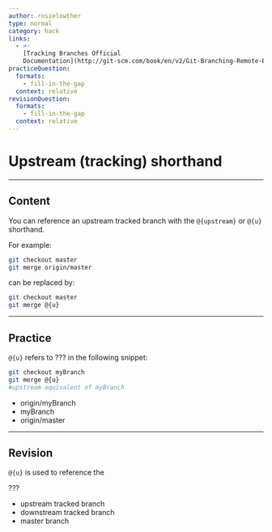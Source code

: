 ```yaml
---
author: rosielowther
type: normal
category: hack
links:
  - >-
    [Tracking Branches Official
    Documentation](http://git-scm.com/book/en/v2/Git-Branching-Remote-Branches#_tracking_branches){website}
practiceQuestion:
  formats:
    - fill-in-the-gap
  context: relative
revisionQuestion:
  formats:
    - fill-in-the-gap
  context: relative
---
```


# Upstream (tracking) shorthand


---

## Content

You can reference an upstream tracked branch with the `@{upstream}` or `@{u}` shorthand. 

For example:

```bash
git checkout master
git merge origin/master
```

can be replaced by:

```bash
git checkout master
git merge @{u}
```


---

## Practice

`@{u}` refers to ??? in the following snippet:

```bash
git checkout myBranch
git merge @{u}
#upstream equivalent of myBranch
```

- origin/myBranch
- myBranch
- origin/master


---

## Revision

`@{u}` is used to reference the 

???

- upstream tracked branch
- downstream tracked branch
- master branch
